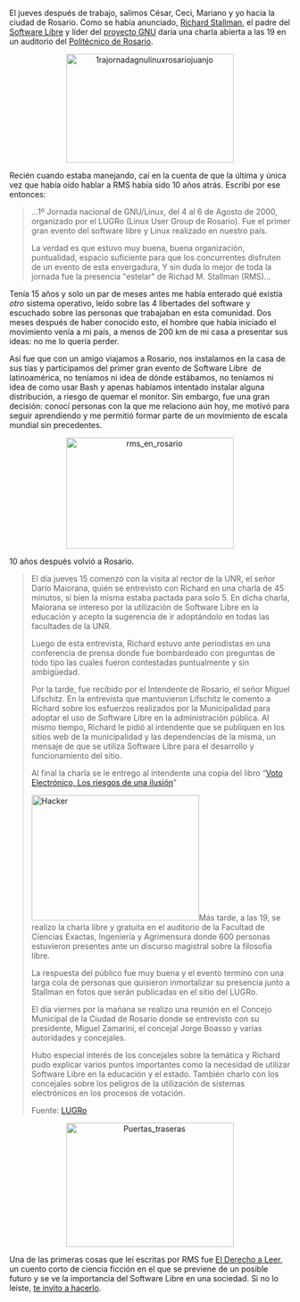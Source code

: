 <html><body><p>El jueves después de trabajo, salimos César, Ceci, Mariano y yo hacia la ciudad de Rosario. Como se había anunciado, <a href="http://www.stallman.org/" target="_blank">Richard Stallman</a>, el padre del <a href="http://www.gnu.org/philosophy/free-sw.html" target="_blank">Software Libre</a> y líder del <a href="http://www.gnu.org/" target="_blank">proyecto GNU</a> daría una charla abierta a las 19 en un auditorio del <a href="http://www.ips.edu.ar/" target="_blank">Politécnico de Rosario</a>.

</p><p style="text-align: center;"><a href="/wp-content/uploads/2010/04/1rajornadagnulinuxrosariojuanjo.gif"><img class="size-medium wp-image-2213 aligncenter" title="1rajornadagnulinuxrosariojuanjo" src="/wp-content/uploads/2010/04/1rajornadagnulinuxrosariojuanjo-300x195.gif" alt="1rajornadagnulinuxrosariojuanjo" width="300" height="195"></a></p>

Recién cuando estaba manejando, caí en la cuenta de que la última y única vez que había oído hablar a RMS había sido 10 años atrás. Escribí por ese entonces:

<blockquote>...1º Jornada nacional de GNU/Linux,   del 4 al 6 de Agosto de 2000, organizado por el LUGRo (Linux User Group de  Rosario). Fue el primer gran evento del software libre y Linux realizado  en nuestro país.



La verdad es que estuvo muy buena, buena organización,   puntualidad,   espacio suficiente para que los concurrentes disfruten de  un evento de esta  envergadura, Y sin duda lo mejor de toda la jornada fue  la presencia "estelar"  de Richad<span> </span> M. Stallman (RMS)...</blockquote>

Tenía 15 años y solo un par de meses antes me había enterado qué existía <em>otro</em> sistema operativo, leído sobre las 4 libertades del software y escuchado sobre las personas que trabajaban en esta comunidad. Dos meses después de haber conocido esto, el hombre que había iniciado el movimiento venía a mi país, a menos de 200 km de mi casa a presentar sus ideas: no me lo quería perder.



Así fue que con un amigo viajamos a Rosario, nos instalamos en la casa de sus tías y participamos del primer gran evento de Software Libre  de latinoamérica, no teníamos ni idea de dónde estábamos, no teníamos ni idea de como usar Bash y apenas habíamos intentado instalar alguna distribución, a riesgo de quemar el monitor. Sin embargo, fue una gran decisión: conocí personas con la que me relaciono aún hoy, me motivó para seguir aprendiendo y me permitió formar parte de un movimiento de escala mundial sin precedentes.

<p style="text-align: center;"><a href="/wp-content/uploads/2010/04/rms_en_rosario.jpg"><img class="size-medium wp-image-2215 aligncenter" title="rms_en_rosario" src="/wp-content/uploads/2010/04/rms_en_rosario-300x199.jpg" alt="rms_en_rosario" width="300" height="199"></a></p>

10 años después volvió a Rosario.

<blockquote>El día jueves 15 comenzó con la visita al rector de la UNR, el señor Darío Maiorana, quién se entrevisto con Richard en una charla de 45 minutos, si bien la misma estaba pactada para solo 5. En dicha charla, Maiorana se intereso por la utilización de Software Libre en la educación y acepto la sugerencia de ir adoptándolo en todas las facultades de la UNR.



Luego de esta entrevista, Richard estuvo ante periodistas en una conferencia de prensa donde fue bombardeado con preguntas de todo tipo las cuales fueron contestadas puntualmente y sin ambigüedad.



Por la tarde, fue recibido por el Intendente de Rosario, el señor Miguel Lifschitz. En la entrevista que mantuvieron Lifschitz le comento a Richard sobre los esfuerzos realizados por la Municipalidad para adoptar el uso de Software Libre en la administración pública. Al mismo tiempo, Richard le pidió al intendente que se publiquen en los sitios web de la municipalidad y las dependencias de la misma, un mensaje de que se utiliza Software Libre para el desarrollo y funcionamiento del sitio.

Al final la charla se le entrego al intendente una copia del libro “<a href="http://www.vialibre.org.ar/wp-content/uploads/2009/03/evoto.pdf">Voto Electrónico, Los riesgos de una ilusión</a>”



<a href="/wp-content/uploads/2010/04/Hacker.jpg"><img class="alignright size-medium wp-image-2216" title="Hacker" src="/wp-content/uploads/2010/04/Hacker-300x225.jpg" alt="Hacker" width="300" height="225"></a>Más tarde, a las 19, se realizo la charla libre y gratuita en el auditorio de la Facultad de Ciencias Exactas, Ingeniería y Agrimensura donde 600 personas estuvieron presentes ante un discurso magistral sobre la filosofía libre.

La respuesta del público fue muy buena y el evento termino con una larga cola de personas que quisieron inmortalizar su presencia junto a Stallman en fotos que serán publicadas en el sitio del LUGRo.



El día viernes por la mañana se realizo una reunión en el Concejo Municipal de la Ciudad de Rosario donde se entrevisto con su presidente, Miguel Zamarini, el concejal Jorge Boasso y varias autoridades y concejales.

Hubo especial interés de los concejales sobre la temática y Richard pudo explicar varios puntos importantes como la necesidad de utilizar Software Libre en la educación y el estado. También charlo con los concejales sobre los peligros de la utilización de sistemas electrónicos en los procesos de votación.



Fuente: <a href="http://www.lugro.org.ar/Resumen_de_Richard_Stallman_en_Rosario" target="_blank">LUGRo</a></blockquote>

<p style="text-align: center;"><a href="/wp-content/uploads/2010/04/Puertas_traseras.jpg"><img class="aligncenter size-medium wp-image-2212" title="Puertas_traseras" src="/wp-content/uploads/2010/04/Puertas_traseras-300x222.jpg" alt="Puertas_traseras" width="300" height="222"></a></p>

Una de las primeras cosas que leí escritas por RMS fue <a href="http://www.juanjoconti.com.ar/2005/09/04/el-derecho-a-leer/" target="_blank">El Derecho a Leer</a>, un cuento corto de ciencia ficción en el que se previene de un posible futuro y se ve la importancia del Software Libre en una sociedad. Si no lo leiste, <a href="http://www.juanjoconti.com.ar/2005/09/04/el-derecho-a-leer/" target="_blank">te invito a hacerlo</a>.</body></html>